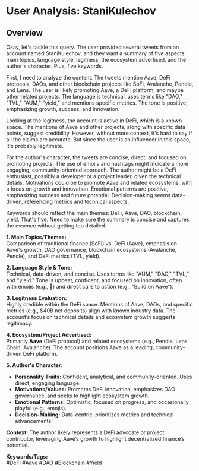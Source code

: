 # User Analysis: StaniKulechov

## Overview

<think>
Okay, let's tackle this query. The user provided several tweets from an account named StaniKulechov, and they want a summary of five aspects: main topics, language style, legitness, the ecosystem advertised, and the author's character. Plus, five keywords.

First, I need to analyze the content. The tweets mention Aave, DeFi protocols, DAOs, and other blockchain projects like SoFi, Avalanche, Pendle, and Lens. The user is likely promoting Aave, a DeFi platform, and maybe other related projects. The language is technical, uses terms like "DAO," "TVL," "AUM," "yield," and mentions specific metrics. The tone is positive, emphasizing growth, success, and innovation. 

Looking at the legitness, the account is active in DeFi, which is a known space. The mentions of Aave and other projects, along with specific data points, suggest credibility. However, without more context, it's hard to say if all the claims are accurate. But since the user is an influencer in this space, it's probably legitimate.

For the author's character, the tweets are concise, direct, and focused on promoting projects. The use of emojis and hashtags might indicate a more engaging, community-oriented approach. The author might be a DeFi enthusiast, possibly a developer or a project leader, given the technical details. Motivations could be to promote Aave and related ecosystems, with a focus on growth and innovation. Emotional patterns are positive, emphasizing success and future potential. Decision-making seems data-driven, referencing metrics and technical aspects.

Keywords should reflect the main themes: DeFi, Aave, DAO, blockchain, yield. That's five. Need to make sure the summary is concise and captures the essence without getting too detailed.
</think>

**1. Main Topics/Themes:**  
Comparison of traditional finance (SoFi) vs. DeFi (Aave), emphasis on Aave's growth, DAO governance, blockchain ecosystems (Avalanche, Pendle), and DeFi metrics (TVL, yield).  

**2. Language Style & Tone:**  
Technical, data-driven, and concise. Uses terms like "AUM," "DAO," "TVL," and "yield." Tone is upbeat, confident, and focused on innovation, often with emojis (e.g., 👻) and direct calls to action (e.g., "Build on Aave").  

**3. Legitness Evaluation:**  
Highly credible within the DeFi space. Mentions of Aave, DAOs, and specific metrics (e.g., $40B net deposits) align with known industry data. The account’s focus on technical details and ecosystem growth suggests legitimacy.  

**4. Ecosystem/Project Advertised:**  
Primarily **Aave** (DeFi protocol) and related ecosystems (e.g., Pendle, Lens Chain, Avalanche). The account positions Aave as a leading, community-driven DeFi platform.  

**5. Author's Character:**  
- **Personality Traits:** Confident, analytical, and community-oriented. Uses direct, engaging language.  
- **Motivations/Values:** Promotes DeFi innovation, emphasizes DAO governance, and seeks to highlight ecosystem growth.  
- **Emotional Patterns:** Optimistic, focused on progress, and occasionally playful (e.g., emojis).  
- **Decision-Making:** Data-centric, prioritizes metrics and technical advancements.  

**Context:** The author likely represents a DeFi advocate or project contributor, leveraging Aave’s growth to highlight decentralized finance’s potential.  

**Keywords/Tags:**  
#DeFi #Aave #DAO #Blockchain #Yield